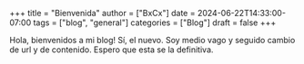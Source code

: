 +++
title = "Bienvenida"
author = ["BxCx"]
date = 2024-06-22T14:33:00-07:00
tags = ["blog", "general"]
categories = ["Blog"]
draft = false
+++

Hola, bienvenidos a mi blog!
Sí, el nuevo. Soy medio vago y seguido cambio de url y de contenido. Espero que esta se la definitiva.
